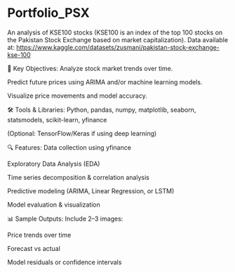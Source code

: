 # Portfolio_PSX
An analysis of KSE100 stocks (KSE100 is an index of the top 100 stocks on the Pakistan Stock Exchange based on market capitalization).
Data available at: https://www.kaggle.com/datasets/zusmani/pakistan-stock-exchange-kse-100 

🧠 Key Objectives:
Analyze stock market trends over time.

Predict future prices using ARIMA and/or machine learning models.

Visualize price movements and model accuracy.

🛠️ Tools & Libraries:
Python, pandas, numpy, matplotlib, seaborn, statsmodels, scikit-learn, yfinance

(Optional: TensorFlow/Keras if using deep learning)

🔍 Features:
Data collection using yfinance

Exploratory Data Analysis (EDA)

Time series decomposition & correlation analysis

Predictive modeling (ARIMA, Linear Regression, or LSTM)

Model evaluation & visualization

📊 Sample Outputs:
Include 2–3 images:

Price trends over time

Forecast vs actual

Model residuals or confidence intervals
